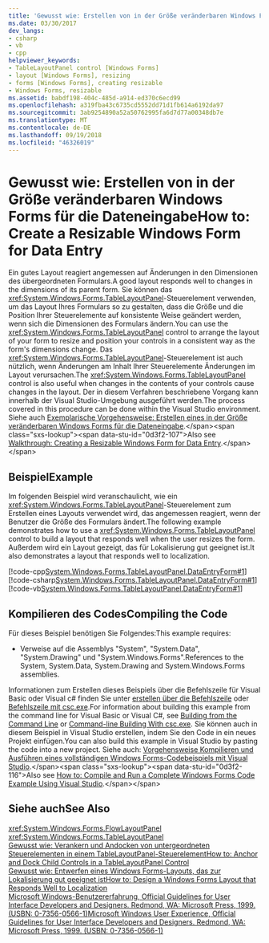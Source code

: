 ```yaml
---
title: 'Gewusst wie: Erstellen von in der Größe veränderbaren Windows Forms für die Dateneingabe'
ms.date: 03/30/2017
dev_langs:
- csharp
- vb
- cpp
helpviewer_keywords:
- TableLayoutPanel control [Windows Forms]
- layout [Windows Forms], resizing
- forms [Windows Forms], creating resizable
- Windows Forms, resizable
ms.assetid: babdf198-404c-485d-a914-ed370c6ecd99
ms.openlocfilehash: a319fba43c6735cd5552dd71d1fb614a6192da97
ms.sourcegitcommit: 3ab9254890a52a50762995fa6d7d77a00348db7e
ms.translationtype: MT
ms.contentlocale: de-DE
ms.lasthandoff: 09/19/2018
ms.locfileid: "46326019"
---
```

# <a name="how-to-create-a-resizable-windows-form-for-data-entry"></a><span data-ttu-id="0d3f2-102">Gewusst wie: Erstellen von in der Größe veränderbaren Windows Forms für die Dateneingabe</span><span class="sxs-lookup"><span data-stu-id="0d3f2-102">How to: Create a Resizable Windows Form for Data Entry</span></span>
<span data-ttu-id="0d3f2-103">Ein gutes Layout reagiert angemessen auf Änderungen in den Dimensionen des übergeordneten Formulars.</span><span class="sxs-lookup"><span data-stu-id="0d3f2-103">A good layout responds well to changes in the dimensions of its parent form.</span></span> <span data-ttu-id="0d3f2-104">Sie können das <xref:System.Windows.Forms.TableLayoutPanel>-Steuerelement verwenden, um das Layout Ihres Formulars so zu gestalten, dass die Größe und die Position Ihrer Steuerelemente auf konsistente Weise geändert werden, wenn sich die Dimensionen des Formulars ändern.</span><span class="sxs-lookup"><span data-stu-id="0d3f2-104">You can use the <xref:System.Windows.Forms.TableLayoutPanel> control to arrange the layout of your form to resize and position your controls in a consistent way as the form's dimensions change.</span></span> <span data-ttu-id="0d3f2-105">Das <xref:System.Windows.Forms.TableLayoutPanel>-Steuerelement ist auch nützlich, wenn Änderungen am Inhalt Ihrer Steuerelemente Änderungen im Layout verursachen.</span><span class="sxs-lookup"><span data-stu-id="0d3f2-105">The <xref:System.Windows.Forms.TableLayoutPanel> control is also useful when changes in the contents of your controls cause changes in the layout.</span></span> <span data-ttu-id="0d3f2-106">Der in diesem Verfahren beschriebene Vorgang kann innerhalb der Visual Studio-Umgebung ausgeführt werden.</span><span class="sxs-lookup"><span data-stu-id="0d3f2-106">The process covered in this procedure can be done within the Visual Studio environment.</span></span>  <span data-ttu-id="0d3f2-107">Siehe auch [Exemplarische Vorgehensweise: Erstellen eines in der Größe veränderbaren Windows Forms für die Dateneingabe](https://msdn.microsoft.com/library/991eahec\(v=vs.110\)).</span><span class="sxs-lookup"><span data-stu-id="0d3f2-107">Also see [Walkthrough: Creating a Resizable Windows Form for Data Entry](https://msdn.microsoft.com/library/991eahec\(v=vs.110\)).</span></span>  
  
## <a name="example"></a><span data-ttu-id="0d3f2-108">Beispiel</span><span class="sxs-lookup"><span data-stu-id="0d3f2-108">Example</span></span>  
 <span data-ttu-id="0d3f2-109">Im folgenden Beispiel wird veranschaulicht, wie ein <xref:System.Windows.Forms.TableLayoutPanel>-Steuerelement zum Erstellen eines Layouts verwendet wird, das angemessen reagiert, wenn der Benutzer die Größe des Formulars ändert.</span><span class="sxs-lookup"><span data-stu-id="0d3f2-109">The following example demonstrates how to use a <xref:System.Windows.Forms.TableLayoutPanel> control to build a layout that responds well when the user resizes the form.</span></span> <span data-ttu-id="0d3f2-110">Außerdem wird ein Layout gezeigt, das für Lokalisierung gut geeignet ist.</span><span class="sxs-lookup"><span data-stu-id="0d3f2-110">It also demonstrates a layout that responds well to localization.</span></span>  
  
 [!code-cpp[System.Windows.Forms.TableLayoutPanel.DataEntryForm#1](../../../../samples/snippets/cpp/VS_Snippets_Winforms/System.Windows.Forms.TableLayoutPanel.DataEntryForm/cpp/basicdataentryform.cpp#1)]
 [!code-csharp[System.Windows.Forms.TableLayoutPanel.DataEntryForm#1](../../../../samples/snippets/csharp/VS_Snippets_Winforms/System.Windows.Forms.TableLayoutPanel.DataEntryForm/CS/basicdataentryform.cs#1)]
 [!code-vb[System.Windows.Forms.TableLayoutPanel.DataEntryForm#1](../../../../samples/snippets/visualbasic/VS_Snippets_Winforms/System.Windows.Forms.TableLayoutPanel.DataEntryForm/VB/basicdataentryform.vb#1)]  
  
## <a name="compiling-the-code"></a><span data-ttu-id="0d3f2-111">Kompilieren des Codes</span><span class="sxs-lookup"><span data-stu-id="0d3f2-111">Compiling the Code</span></span>  
 <span data-ttu-id="0d3f2-112">Für dieses Beispiel benötigen Sie Folgendes:</span><span class="sxs-lookup"><span data-stu-id="0d3f2-112">This example requires:</span></span>  
  
-   <span data-ttu-id="0d3f2-113">Verweise auf die Assemblys "System", "System.Data", "System.Drawing" und "System.Windows.Forms".</span><span class="sxs-lookup"><span data-stu-id="0d3f2-113">References to the System, System.Data, System.Drawing and System.Windows.Forms assemblies.</span></span>  
  
 <span data-ttu-id="0d3f2-114">Informationen zum Erstellen dieses Beispiels über die Befehlszeile für Visual Basic oder Visual c# finden Sie unter [erstellen über die Befehlszeile](~/docs/visual-basic/reference/command-line-compiler/building-from-the-command-line.md) oder [Befehlszeile mit csc.exe](~/docs/csharp/language-reference/compiler-options/command-line-building-with-csc-exe.md).</span><span class="sxs-lookup"><span data-stu-id="0d3f2-114">For information about building this example from the command line for Visual Basic or Visual C#, see [Building from the Command Line](~/docs/visual-basic/reference/command-line-compiler/building-from-the-command-line.md) or [Command-line Building With csc.exe](~/docs/csharp/language-reference/compiler-options/command-line-building-with-csc-exe.md).</span></span> <span data-ttu-id="0d3f2-115">Sie können auch in diesem Beispiel in Visual Studio erstellen, indem Sie den Code in ein neues Projekt einfügen.</span><span class="sxs-lookup"><span data-stu-id="0d3f2-115">You can also build this example in Visual Studio by pasting the code into a new project.</span></span>  <span data-ttu-id="0d3f2-116">Siehe auch: [Vorgehensweise Kompilieren und Ausführen eines vollständigen Windows Forms-Codebeispiels mit Visual Studio](https://msdn.microsoft.com/library/Bb129228\(v=vs.110\)).</span><span class="sxs-lookup"><span data-stu-id="0d3f2-116">Also see [How to: Compile and Run a Complete Windows Forms Code Example Using Visual Studio](https://msdn.microsoft.com/library/Bb129228\(v=vs.110\)).</span></span>  
  
## <a name="see-also"></a><span data-ttu-id="0d3f2-117">Siehe auch</span><span class="sxs-lookup"><span data-stu-id="0d3f2-117">See Also</span></span>  
 <xref:System.Windows.Forms.FlowLayoutPanel>  
 <xref:System.Windows.Forms.TableLayoutPanel>  
 [<span data-ttu-id="0d3f2-118">Gewusst wie: Verankern und Andocken von untergeordneten Steuerelementen in einem TableLayoutPanel-Steuerelement</span><span class="sxs-lookup"><span data-stu-id="0d3f2-118">How to: Anchor and Dock Child Controls in a TableLayoutPanel Control</span></span>](../../../../docs/framework/winforms/controls/how-to-anchor-and-dock-child-controls-in-a-tablelayoutpanel-control.md)  
 [<span data-ttu-id="0d3f2-119">Gewusst wie: Entwerfen eines Windows Forms-Layouts, das zur Lokalisierung gut geeignet ist</span><span class="sxs-lookup"><span data-stu-id="0d3f2-119">How to: Design a Windows Forms Layout that Responds Well to Localization</span></span>](../../../../docs/framework/winforms/controls/how-to-design-a-windows-forms-layout-that-responds-well-to-localization.md)  
 [<span data-ttu-id="0d3f2-120">Microsoft Windows-Benutzererfahrung, Official Guidelines for User Interface Developers and Designers. Redmond, WA: Microsoft Press, 1999. (USBN: 0-7356-0566-1)</span><span class="sxs-lookup"><span data-stu-id="0d3f2-120">Microsoft Windows User Experience, Official Guidelines for User Interface Developers and Designers. Redmond, WA: Microsoft Press, 1999. (USBN: 0-7356-0566-1)</span></span>](https://www.microsoft.com/mspress/southpacific/books/book11588.htm)
